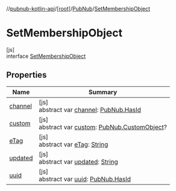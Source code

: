 //[pubnub-kotlin-api](../../../../index.md)/[[root]](../../index.md)/[PubNub](../index.md)/[SetMembershipObject](index.md)

# SetMembershipObject

[js]\
interface [SetMembershipObject](index.md)

## Properties

| Name | Summary |
|---|---|
| [channel](channel.md) | [js]<br>abstract var [channel](channel.md): [PubNub.HasId](../-has-id/index.md) |
| [custom](custom.md) | [js]<br>abstract var [custom](custom.md): [PubNub.CustomObject](../-custom-object/index.md)? |
| [eTag](e-tag.md) | [js]<br>abstract var [eTag](e-tag.md): [String](https://kotlinlang.org/api/core/kotlin-stdlib/kotlin/-string/index.html) |
| [updated](updated.md) | [js]<br>abstract var [updated](updated.md): [String](https://kotlinlang.org/api/core/kotlin-stdlib/kotlin/-string/index.html) |
| [uuid](uuid.md) | [js]<br>abstract var [uuid](uuid.md): [PubNub.HasId](../-has-id/index.md) |
